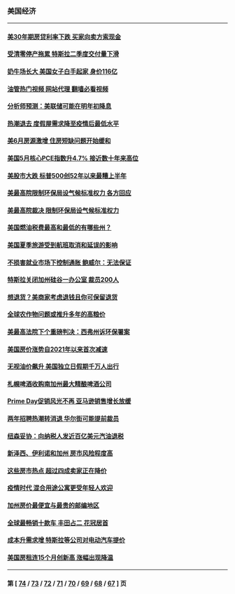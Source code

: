 ### 美国经济
---
#### [美30年期房贷利率下跌 买家向卖方索现金](../../pages/ncid1078158/n13772295.md?07030445) 
#### [受清零停产拖累 特斯拉二季度交付量下滑](../../pages/ncid1078158/n13772234.md?07030445) 
#### [奶牛场长大 美国女子白手起家 身价116亿](../../pages/ncid1078158/n13770994.md?07030445) 
#### [油管热门视频 网站代理 翻墙必看视频](http://209.222.30.114:81/youtube.html?07030445)
#### [分析师预测：美联储可能在明年初降息](../../pages/ncid1078158/n13772057.md?07030445) 
#### [热潮退去 度假屋需求降至疫情后最低水平](../../pages/ncid1078158/n13771913.md?07030445) 
#### [美6月房源激增 住房短缺问题开始缓和](../../pages/ncid1078158/n13771588.md?07030445) 
#### [美国5月核心PCE指数升4.7% 接近数十年来高位](../../pages/ncid1078158/n13770992.md?07030445) 
#### [美股市大跌 标普500创52年以来最糟上半年](../../pages/ncid1078158/n13770988.md?07030445) 
#### [美最高院限制环保局设气候标准权力 各方回应](../../pages/ncid1078158/n13770901.md?07030445) 
#### [美最高院裁决 限制环保局设气候标准权力](../../pages/ncid1078158/n13770868.md?07030445) 
#### [美国燃油税费最高和最低的有哪些州？](../../pages/ncid1078158/n13770341.md?07030445) 
#### [美国夏季旅游受到航班取消和延误的影响](../../pages/ncid1078158/n13770276.md?07030445) 
#### [不损害就业市场下控制通胀 鲍威尔：无法保证](../../pages/ncid1078158/n13770190.md?07030445) 
#### [特斯拉关闭加州硅谷一办公室 裁员200人](../../pages/ncid1078158/n13770149.md?07030445) 
#### [想退货？美商家考虑退钱且你可保留退货](../../pages/ncid1078158/n13769661.md?07030445) 
#### [全球农作物问题或推升多年的高粮价](../../pages/ncid1078158/n13769592.md?07030445) 
#### [美最高法院下个重磅判决：西弗州诉环保署案](../../pages/ncid1078158/n13769362.md?07030445) 
#### [美国房价涨势自2021年以来首次减速](../../pages/ncid1078158/n13769511.md?07030445) 
#### [无视油价飙升 美国独立日假期千万人出行](../../pages/ncid1078158/n13769490.md?07030445) 
#### [札幌啤酒收购南加州最大精酿啤酒公司](../../pages/ncid1078158/n13768291.md?07030445) 
#### [Prime Day促销风光不再 亚马逊销售增长放缓](../../pages/ncid1078158/n13768791.md?07030445) 
#### [两年招聘热潮转消退 华尔街可能提前裁员](../../pages/ncid1078158/n13768737.md?07030445) 
#### [纽森妥协：向纳税人发近百亿美元汽油退税](../../pages/ncid1078158/n13768765.md?07030445) 
#### [新泽西、伊利诺和加州 房市风险程度高](../../pages/ncid1078158/n13768427.md?07030445) 
#### [这些房市热点 超过四成卖家正在降价](../../pages/ncid1078158/n13768265.md?07030445) 
#### [疫情时代 混合用途公寓更受年轻人欢迎](../../pages/ncid1078158/n13768248.md?07030445) 
#### [加州房价最便宜与最贵的邮编地区](../../pages/ncid1078158/n13768067.md?07030445) 
#### [全球最畅销十款车 丰田占二 花冠居首](../../pages/ncid1078158/n13763164.md?07030445) 
#### [成本升需求增 特斯拉等公司对电动汽车提价](../../pages/ncid1078158/n13767981.md?07030445) 
#### [美国房租连15个月创新高 涨幅出现降温](../../pages/ncid1078158/n13767865.md?07030445) 

---
#### 第 [ [74](./74.md?07030445) / [73](./73.md?07030445) / [72](./72.md?07030445) / [71](./71.md?07030445) / [70](./70.md?07030445) / [69](./69.md?07030445) / [68](./68.md?07030445) / [67](./67.md?07030445) ] 页
